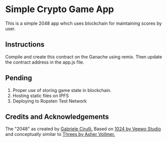 # Simple Crypto Game App
This is a simple 2048 app which uses blockchain for maintaining scores by user.

## Instructions
Compile and create this contract on the Ganache using remix. Then update the contract address in the app.js file.

## Pending
1. Proper use of storing game state in blockchain. 
2. Hosting static files on IPFS
3. Deploying to Ropsten Test Network


## Credits and Acknowledgements
The "2048" as created by <a href="http://gabrielecirulli.com" target="_blank">Gabriele Cirulli.</a> Based on <a href="https://itunes.apple.com/us/app/1024!/id823499224" target="_blank">1024 by Veewo Studio</a> and conceptually similar to <a href="http://asherv.com/threes/" target="_blank">Threes by Asher Vollmer.</a>
